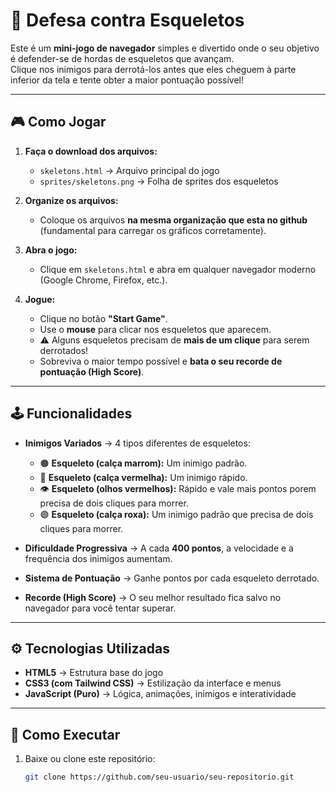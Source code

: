 # 🧟 Defesa contra Esqueletos

Este é um **mini-jogo de navegador** simples e divertido onde o seu objetivo é defender-se de hordas de esqueletos que avançam.  
Clique nos inimigos para derrotá-los antes que eles cheguem à parte inferior da tela e tente obter a maior pontuação possível!

---

## 🎮 Como Jogar

1. **Faça o download dos arquivos:**
   - `skeletons.html` → Arquivo principal do jogo  
   - `sprites/skeletons.png` → Folha de sprites dos esqueletos  

2. **Organize os arquivos:**
   - Coloque os arquivos **na mesma organização que esta no github** (fundamental para carregar os gráficos corretamente).  

3. **Abra o jogo:**
   - Clique em `skeletons.html` e abra em qualquer navegador moderno (Google Chrome, Firefox, etc.).  

4. **Jogue:**
   - Clique no botão **"Start Game"**.  
   - Use o **mouse** para clicar nos esqueletos que aparecem.  
   - ⚠️ Alguns esqueletos precisam de **mais de um clique** para serem derrotados!  
   - Sobreviva o maior tempo possível e **bata o seu recorde de pontuação (High Score)**.  

---

## 🕹️ Funcionalidades

- **Inimigos Variados** → 4 tipos diferentes de esqueletos:
  - 🟤 **Esqueleto (calça marrom):** Um inimigo padrão.  
  - 🔴 **Esqueleto (calça vermelha):** Um inimigo rápido.  
  - 👁️ **Esqueleto (olhos vermelhos):** Rápido e vale mais pontos porem precisa de dois cliques para morrer.  
  - 🟣 **Esqueleto (calça roxa):** Um inimigo padrão que precisa de dois cliques para morrer.  

- **Dificuldade Progressiva** → A cada **400 pontos**, a velocidade e a frequência dos inimigos aumentam.  
- **Sistema de Pontuação** → Ganhe pontos por cada esqueleto derrotado.  
- **Recorde (High Score)** → O seu melhor resultado fica salvo no navegador para você tentar superar.  

---

## ⚙️ Tecnologias Utilizadas

- **HTML5** → Estrutura base do jogo  
- **CSS3 (com Tailwind CSS)** → Estilização da interface e menus  
- **JavaScript (Puro)** → Lógica, animações, inimigos e interatividade  

---

## 🚀 Como Executar

1. Baixe ou clone este repositório:  

   ```bash
   git clone https://github.com/seu-usuario/seu-repositorio.git
